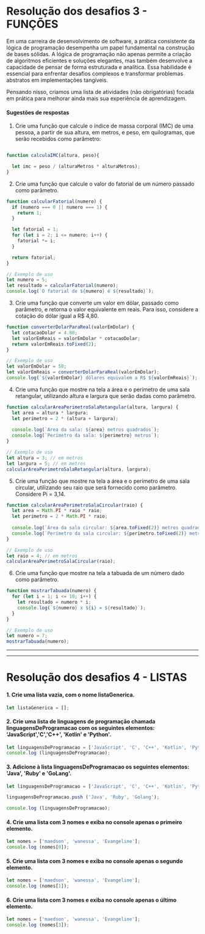 # Resolução dos desafios 3 - FUNÇÕES

Em uma carreira de desenvolvimento de software, a prática consistente da lógica de programação desempenha um papel fundamental na construção de bases sólidas. A lógica de programação não apenas permite a criação de algoritmos eficientes e soluções elegantes, mas também desenvolve a capacidade de pensar de forma estruturada e analítica. Essa habilidade é essencial para enfrentar desafios complexos e transformar problemas abstratos em implementações tangíveis. 

Pensando nisso, criamos uma lista de atividades (não obrigatórias) focada em prática para melhorar ainda mais sua experiência de aprendizagem.
[]()

#### Sugestões de respostas

1) Crie uma função que calcule o índice de massa corporal (IMC) de uma pessoa, a partir de sua altura, em metros, e peso, em quilogramas, que serão recebidos como parâmetro:

```js

function calculaIMC(altura, peso){

  let imc = peso / (alturaMetros * alturaMetros);
}

```

2) Crie uma função que calcule o valor do fatorial de um número passado como parâmetro.

```js
function calcularFatorial(numero) {
  if (numero === 0 || numero === 1) {
    return 1;
  }

  let fatorial = 1;
  for (let i = 2; i <= numero; i++) {
    fatorial *= i;
  }

  return fatorial;
}

// Exemplo de uso
let numero = 5;
let resultado = calcularFatorial(numero);
console.log(`O fatorial de ${numero} é ${resultado}`);
```

3) Crie uma função que converte um valor em dólar, passado como parâmetro, e retorna o valor equivalente em reais. Para isso, considere a cotação do dólar igual a R$ 4,80.

```js
function converterDolarParaReal(valorEmDolar) {
  let cotacaoDolar = 4.80;
  let valorEmReais = valorEmDolar * cotacaoDolar;
  return valorEmReais.toFixed(2);
}

// Exemplo de uso
let valorEmDolar = 50;
let valorEmReais = converterDolarParaReal(valorEmDolar);
console.log(`${valorEmDolar} dólares equivalem a R$ ${valorEmReais}`);
```

4) Crie uma função que mostre na tela a área e o perímetro de uma sala retangular, utilizando altura e largura que serão dadas como parâmetro.


```js
function calcularAreaPerimetroSalaRetangular(altura, largura) {
  let area = altura * largura;
  let perimetro = 2 * (altura + largura);
  
  console.log(`Área da sala: ${area} metros quadrados`);
  console.log(`Perímetro da sala: ${perimetro} metros`);
}

// Exemplo de uso
let altura = 3; // em metros
let largura = 5; // em metros
calcularAreaPerimetroSalaRetangular(altura, largura);

```

5) Crie uma função que mostre na tela a área e o perímetro de uma sala circular, utilizando seu raio que será fornecido como parâmetro. Considere Pi = 3,14.
   
```js
function calcularAreaPerimetroSalaCircular(raio) {
  let area = Math.PI * raio * raio;
  let perimetro = 2 * Math.PI * raio;
  
  console.log(`Área da sala circular: ${area.toFixed(2)} metros quadrados`);
  console.log(`Perímetro da sala circular: ${perimetro.toFixed(2)} metros`);
}

// Exemplo de uso
let raio = 4; // em metros
calcularAreaPerimetroSalaCircular(raio);
```  

6)  Crie uma função que mostre na tela a tabuada de um número dado como parâmetro.

```js
function mostrarTabuada(numero) {
  for (let i = 1; i <= 10; i++) {
    let resultado = numero * i;
    console.log(`${numero} x ${i} = ${resultado}`);
  }
}

// Exemplo de uso
let numero = 7;
mostrarTabuada(numero);
```
---
---
# Resolução dos desafios 4 - LISTAS

#### 1. Crie uma lista vazia, com o nome listaGenerica.
```js
let listaGenerica = [];
```

#### 2. Crie uma lista de linguagens de programação chamada linguagensDeProgramacao com os seguintes elementos: 'JavaScript','C','C++', 'Kotlin' e 'Python'.
```js
let linguagensDeProgramacao = ['JavaScript', 'C', 'C++', 'Kotlin', 'Python'];
console.log (linguagensDeProgramacao);
```

#### 3. Adicione à lista linguagensDeProgramacao os seguintes elementos: 'Java', 'Ruby' e 'GoLang'.
```js
let linguagensDeProgramacao = ['JavaScript', 'C', 'C++', 'Kotlin', 'Python'];

linguagensDeProgramacao.push ('Java', 'Ruby', 'Golang');

console.log (linguagensDeProgramacao);
```

#### 4. Crie uma lista com 3 nomes e exiba no console apenas o primeiro elemento.
```js
let nomes = ['maedson', 'wanessa', 'Evangeline'];
console.log (nomes[0]);
```

#### 5. Crie uma lista com 3 nomes e exiba no console apenas o segundo elemento.
```js
let nomes = ['maedson', 'wanessa', 'Evangeline'];
console.log (nomes[1]);
```

#### 6. Crie uma lista com 3 nomes e exiba no console apenas o último elemento.
```js
let nomes = ['maedson', 'wanessa', 'Evangeline'];
console.log (nomes[3]);
```
